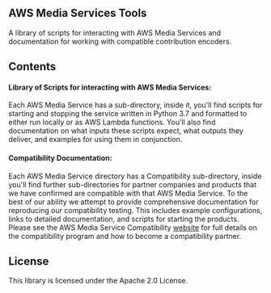 ## AWS Media Services Tools

A library of scripts for interacting with AWS Media Services and documentation for working with compatible contribution encoders.


## Contents
#### Library of  Scripts for interacting with AWS Media Services:

Each AWS Media Service has a sub-directory, inside it, you'll find scripts for starting and stopping the service written in Python 3.7 and formatted to either run locally or as AWS Lambda functions. You'll also find documentation on what inputs these scripts expect, what outputs they deliver, and examples for using them in conjunction.  


#### Compatibility Documentation:

Each AWS Media Service directory has a Compatibility sub-directory, inside you'll find further sub-directories for partner companies and products that we have confirmed are compatible with that AWS Media Service.  To the best of our ability we attempt to provide comprehensive documentation for reproducing our compatibility testing. This includes example configurations, links to detailed documentation, and scripts for starting the products.   
Please see the AWS Media Service Compatibility [website](https://aws.amazon.com/media-services/compatibility/#) for full details on the compatibility program and how to become a compatibility partner.


## License

This library is licensed under the Apache 2.0 License.

